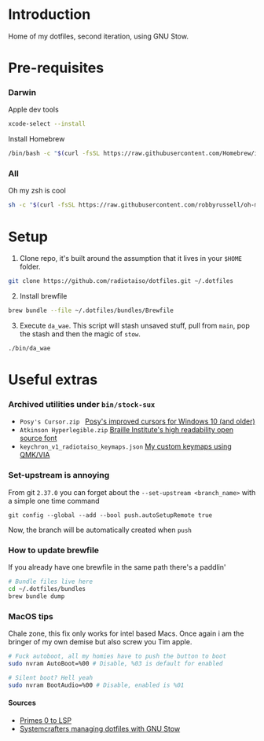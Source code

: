# Introduction

Home of my dotfiles, second iteration, using GNU Stow.

# Pre-requisites

### Darwin
Apple dev tools
```zsh
xcode-select --install
```

Install Homebrew
```zsh
/bin/bash -c "$(curl -fsSL https://raw.githubusercontent.com/Homebrew/install/HEAD/install.sh)"
```

### All
Oh my zsh is cool
```zsh
sh -c "$(curl -fsSL https://raw.githubusercontent.com/robbyrussell/oh-my-zsh/master/tools/install.sh)"
```

# Setup
1. Clone repo, it's built around the assumption that it lives in your `$HOME` folder.

```zsh
git clone https://github.com/radiotaiso/dotfiles.git ~/.dotfiles
```

2. Install brewfile
```zsh
brew bundle --file ~/.dotfiles/bundles/Brewfile
```

3. Execute `da_wae`. This script will stash unsaved stuff, pull from `main`, pop the stash and then the magic of `stow`.

```zsh
./bin/da_wae
```

# Useful extras

### Archived utilities under `bin/stock-sux`

- `Posy's Cursor.zip ` [Posy's improved cursors for Windows 10 (and older)](http://www.michieldb.nl/other/cursors/)
- `Atkinson Hyperlegible.zip` [Braille Institute's high readability open source font](https://brailleinstitute.org/freefont)
- `keychron_v1_radiotaiso_keymaps.json` [My custom keymaps using QMK/VIA](https://www.caniusevia.com/)

### Set-upstream is annoying

From git `2.37.0` you can forget about the `--set-upstream <branch_name>` with a simple one time command
```
git config --global --add --bool push.autoSetupRemote true
```
Now, the branch will be automatically created when `push`

### How to update brewfile
If you already have one brewfile in the same path there's a paddlin'

```zsh
# Bundle files live here
cd ~/.dotfiles/bundles 
brew bundle dump
```

### MacOS tips 

Chale zone, this fix only works for intel based Macs. 
Once again i am the bringer of my own demise but also screw you Tim apple.
```zsh
# Fuck autoboot, all my homies have to push the button to boot
sudo nvram AutoBoot=%00 # Disable, %03 is default for enabled

# Silent boot? Hell yeah
sudo nvram BootAudio=%00 # Disable, enabled is %01
```

#### Sources

* [Primes 0 to LSP](https://www.youtube.com/watch?v=w7i4amO_zaE)
* [Systemcrafters managing dotfiles with GNU Stow](https://systemcrafters.net/managing-your-dotfiles/using-gnu-stow/)
